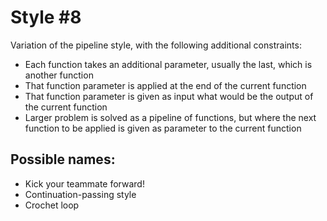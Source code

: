 # Style #8

Variation of the pipeline style, with the following additional constraints:

* Each function takes an additional parameter, usually the last, which is another function
* That function parameter is applied at the end of the current function
* That function parameter is given as input what would be the output of the current function
* Larger problem is solved as a pipeline of functions, but where the next function to be applied is given as parameter to the current function

## Possible names:

* Kick your teammate forward!
* Continuation-passing style
* Crochet loop
